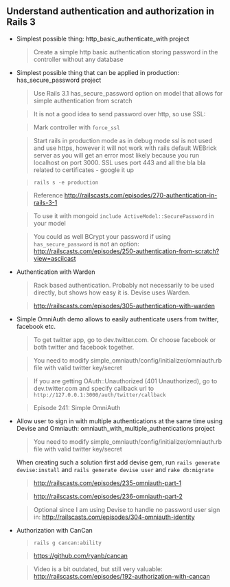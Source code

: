 ## Understand authentication and authorization in Rails 3 

*   Simplest possible thing: http_basic_authenticate_with project
    
    >Create a simple http basic authentication storing password in the controller without any database
    
    
    
*   Simplest possible thing that can be applied in production: has_secure_password project

    >Use Rails 3.1 has_secure_password option on model that allows for simple authentication from scratch 
    
    >It is not a good idea to send password over http, so use SSL:
    
    >Mark controller with `force_ssl`
    
    >Start rails in production mode as in debug mode ssl is not used and use https, however it will not work with rails default WEBrick server as you will get an error most likely because you run localhost on port 3000. SSL uses port 443 and all the bla bla related to certificates - google it up
    
    >`rails s -e production`
    
    >Reference http://railscasts.com/episodes/270-authentication-in-rails-3-1
    
    >To use it with mongoid `include ActiveModel::SecurePassword` in your model
    
    >You could as well BCrypt your password if using `has_secure_password` is not an option: http://railscasts.com/episodes/250-authentication-from-scratch?view=asciicast



*   Authentication with Warden

    >Rack based authentication. Probably not necessarily to be used directly, but shows how easy it is. Devise uses Warden.

    >http://railscasts.com/episodes/305-authentication-with-warden



*   Simple OmniAuth demo allows to easily authenticate users from twitter, facebook etc.
    
    >To get twitter app, go to dev.twitter.com. Or choose facebook or both twitter and facebook together.
      
    >You need to modify simple_omniauth/config/initializer/omniauth.rb file with valid twitter key/secret
    
    >If you are getting OAuth::Unauthorized (401 Unauthorized), go to dev.twitter.com and specify callback url to `http://127.0.0.1:3000/auth/twitter/callback`    

    >Episode 241: Simple OmniAuth


    
*   Allow user to sign in with multiple authentications at the same time using Devise and Omniauth: 
omniauth_with_multiple_authentications project

    >You need to modify simple_omniauth/config/initializer/omniauth.rb file with valid twitter key/secret

    When creating such a solution first add devise gem, run `rails generate devise:install` and `rails generate devise user` and `rake db:migrate`

    >http://railscasts.com/episodes/235-omniauth-part-1
    
    >http://railscasts.com/episodes/236-omniauth-part-2
    
    >Optional since I am using Devise to handle no password user sign in: http://railscasts.com/episodes/304-omniauth-identity



*   Authorization with CanCan
    
    >`rails g cancan:ability`
    
    > https://github.com/ryanb/cancan
    
    > Video is a bit outdated, but still very valuable: http://railscasts.com/episodes/192-authorization-with-cancan
